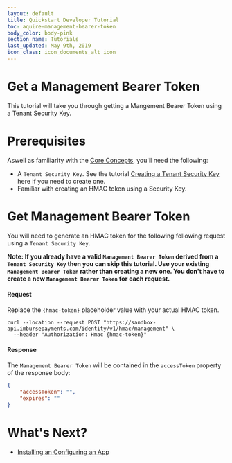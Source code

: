 ```yaml
---
layout: default
title: Quickstart Developer Tutorial
toc: aquire-management-bearer-token
body_color: body-pink
section_name: Tutorials
last_updated: May 9th, 2019
icon_class: icon_documents_alt icon
---
```

# Get a Management Bearer Token
This tutorial will take you through getting a Mangement Bearer Token using a Tenant Security Key.

# Prerequisites
Aswell as familiarity with the [Core Concepts](/pages/guides/core-concepts), you'll need the following:

- A `Tenant Security Key`. See the tutorial [Creating a Tenant Security Key](/pages/tutorials/creating-a-tenant-security-key) here if you need to create one.
- Familiar with creating an HMAC token using a Security Key.

# Get Management Bearer Token
You will need to generate an HMAC token for the following following request using a `Tenant Security Key`.

**Note: If you already have a valid `Management Bearer Token` derived from a `Tenant Security Key` then you can skip this tutorial. Use your existing `Management Bearer Token` rather than creating a new one. You don't have to create a new `Management Bearer Token` for each request.**

#### Request
Replace the `{hmac-token}` placeholder value with your actual HMAC token.

```curl
curl --location --request POST "https://sandbox-api.imbursepayments.com/identity/v1/hmac/management" \
  --header "Authorization: Hmac {hmac-token}"
```

#### Response
The `Management Bearer Token` will be contained in the `accessToken` property of the response body:

```json
{
    "accessToken": "",
    "expires": ""
}
```

# What's Next?
- [Installing an Configuring an App](/pages/tutorials/installing-and-configuring-an-app)
